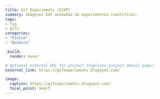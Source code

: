 ```yaml
---
title: Gif Experiments (GIXP)
summary: Imágenes GIF animadas de experimentos científicos.
tags:
- fyq
- gifs
categories: 
- "Física"
- "Química"

_build:
  render: never

# Optional external URL for project (replaces project detail page).
external_link: https://gifexperiments.blogspot.com/

image:
  caption: https://gifexperiments.blogspot.com/
  focal_point: Smart
---
```

